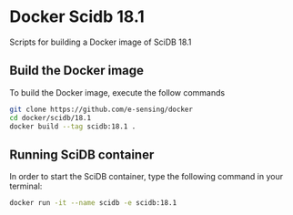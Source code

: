 # Docker Scidb 18.1

Scripts for building a Docker image of SciDB 18.1

## Build the Docker image

To build the Docker image, execute the follow commands 
```bash
git clone https://github.com/e-sensing/docker 
cd docker/scidb/18.1
docker build --tag scidb:18.1 .
```

## Running SciDB container
In order to start the SciDB container, type the following command in your terminal:
```bash
docker run -it --name scidb -e scidb:18.1
```


